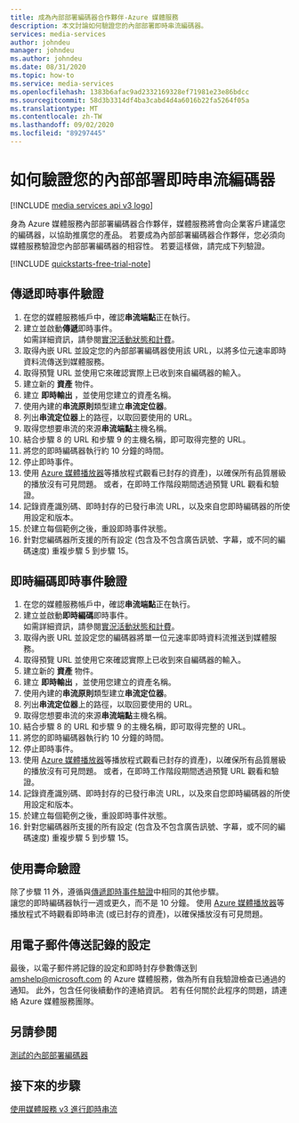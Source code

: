 ```yaml
---
title: 成為內部部署編碼器合作夥伴-Azure 媒體服務
description: 本文討論如何驗證您的內部部署即時串流編碼器。
services: media-services
author: johndeu
manager: johndeu
ms.author: johndeu
ms.date: 08/31/2020
ms.topic: how-to
ms.service: media-services
ms.openlocfilehash: 1383b6afac9ad2332169328ef71981e23e86bdcc
ms.sourcegitcommit: 58d3b3314df4ba3cabd4d4a6016b22fa5264f05a
ms.translationtype: MT
ms.contentlocale: zh-TW
ms.lasthandoff: 09/02/2020
ms.locfileid: "89297445"
---
```

# <a name="how-to-verify-your-on-premises-live-streaming-encoder"></a>如何驗證您的內部部署即時串流編碼器

[!INCLUDE [media services api v3 logo](./includes/v3-hr.md)]

身為 Azure 媒體服務內部部署編碼器合作夥伴，媒體服務將會向企業客戶建議您的編碼器，以協助推廣您的產品。 若要成為內部部署編碼器合作夥伴，您必須向媒體服務驗證您內部部署編碼器的相容性。 若要這樣做，請完成下列驗證。

[!INCLUDE [quickstarts-free-trial-note](../../../includes/quickstarts-free-trial-note.md)]

## <a name="pass-through-live-event-verification"></a>傳遞即時事件驗證

1. 在您的媒體服務帳戶中，確認**串流端點**正在執行。 
2. 建立並啟動**傳遞**即時事件。 <br/> 如需詳細資訊，請參閱[實況活動狀態和計費](live-event-states-billing.md)。
3. 取得內嵌 URL 並設定您的內部部署編碼器使用該 URL，以將多位元速率即時資料流傳送到媒體服務。
4. 取得預覽 URL 並使用它來確認實際上已收到來自編碼器的輸入。
5. 建立新的 **資產** 物件。
6. 建立 **即時輸出** ，並使用您建立的資產名稱。
7. 使用內建的**串流原則**類型建立**串流定位器**。
8. 列出**串流定位器**上的路徑，以取回要使用的 URL。
9. 取得您想要串流的來源**串流端點**主機名稱。
10. 結合步驟 8 的 URL 和步驟 9 的主機名稱，即可取得完整的 URL。
11. 將您的即時編碼器執行約 10 分鐘的時間。
12. 停止即時事件。 
13. 使用 [Azure 媒體播放器](https://aka.ms/azuremediaplayer)等播放程式觀看已封存的資產)，以確保所有品質層級的播放沒有可見問題。 或者，在即時工作階段期間透過預覽 URL 觀看和驗證。
14. 記錄資產識別碼、即時封存的已發行串流 URL，以及來自您即時編碼器的所使用設定和版本。
15. 於建立每個範例之後，重設即時事件狀態。
16. 針對您編碼器所支援的所有設定 (包含及不包含廣告訊號、字幕，或不同的編碼速度) 重複步驟 5 到步驟 15。

## <a name="live-encoding-live-event-verification"></a>即時編碼即時事件驗證

1. 在您的媒體服務帳戶中，確認**串流端點**正在執行。 
2. 建立並啟動**即時編碼**即時事件。 <br/> 如需詳細資訊，請參閱[實況活動狀態和計費](live-event-states-billing.md)。
3. 取得內嵌 URL 並設定您的編碼器將單一位元速率即時資料流推送到媒體服務。
4. 取得預覽 URL 並使用它來確認實際上已收到來自編碼器的輸入。
5. 建立新的 **資產** 物件。
6. 建立 **即時輸出** ，並使用您建立的資產名稱。
7. 使用內建的**串流原則**類型建立**串流定位器**。
8. 列出**串流定位器**上的路徑，以取回要使用的 URL。
9. 取得您想要串流的來源**串流端點**主機名稱。
10. 結合步驟 8 的 URL 和步驟 9 的主機名稱，即可取得完整的 URL。
11. 將您的即時編碼器執行約 10 分鐘的時間。
12. 停止即時事件。
13. 使用 [Azure 媒體播放器](https://aka.ms/azuremediaplayer)等播放程式觀看已封存的資產)，以確保所有品質層級的播放沒有可見問題。 或者，在即時工作階段期間透過預覽 URL 觀看和驗證。
14. 記錄資產識別碼、即時封存的已發行串流 URL，以及來自您即時編碼器的所使用設定和版本。
15. 於建立每個範例之後，重設即時事件狀態。
16. 針對您編碼器所支援的所有設定 (包含及不包含廣告訊號、字幕，或不同的編碼速度) 重複步驟 5 到步驟 15。

## <a name="longevity-verification"></a>使用壽命驗證

除了步驟 11 外，遵循與[傳遞即時事件驗證](#pass-through-live-event-verification)中相同的其他步驟。 <br/>讓您的即時編碼器執行一週或更久，而不是 10 分鐘。 使用 [Azure 媒體播放器](https://aka.ms/azuremediaplayer)等播放程式不時觀看即時串流 (或已封存的資產)，以確保播放沒有可見問題。

## <a name="email-your-recorded-settings"></a>用電子郵件傳送記錄的設定

最後，以電子郵件將記錄的設定和即時封存參數傳送到 amshelp@microsoft.com 的 Azure 媒體服務，做為所有自我驗證檢查已通過的通知。 此外，包含任何後續動作的連絡資訊。 若有任何關於此程序的問題，請連絡 Azure 媒體服務團隊。

## <a name="see-also"></a>另請參閱

[測試的內部部署編碼器](recommended-on-premises-live-encoders.md)

## <a name="next-steps"></a>接下來的步驟

[使用媒體服務 v3 進行即時串流](live-streaming-overview.md)

